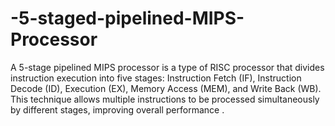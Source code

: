 # -5-staged-pipelined-MIPS-Processor
A 5-stage pipelined MIPS processor is a type of RISC processor that divides instruction execution into five stages: Instruction Fetch (IF), Instruction Decode (ID), Execution (EX), Memory Access (MEM), and Write Back (WB). This technique allows multiple instructions to be processed simultaneously by different stages, improving overall performance .
